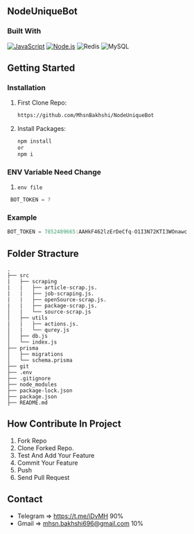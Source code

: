 ## NodeUniqueBot

### Built With

[![JavaScript](https://img.shields.io/badge/JavaScript-323330?style=for-the-badge&logo=javascript&logoColor=F7DF1E)](https://javascript.info/)
[![Node.js](https://img.shields.io/badge/Node.js-404D59?style=for-the-badge&logo=Node.js&color=black)](https://nodejs.org/en)
![Redis](https://img.shields.io/badge/redis-%23DD0031.svg?style=for-the-badge&logo=redis&logoColor=white)
![MySQL](https://img.shields.io/badge/MySQL-4479A1?style=for-the-badge&logo=mysql&logoColor=white)

## Getting Started

### Installation

1. First Clone Repo:

   ```sh
   https://github.com/MhsnBakhshi/NodeUniqueBot
   ```

2. Install Packages:
   ```sh
   npm install
   or
   npm i
   ```

### ENV Variable Need Change

1.  `env file`

```js
 BOT_TOKEN = ?
```

### Example

```js
BOT_TOKEN = 7852489665:AAHkF462lzErDeCfq-O1I3N72KTI3WOnawc
```

## Folder Stracture

```
.
├── src
|   ├── scraping
|   |   ├── article-scrap.js.                               
|   |   ├── job-scraping.js.                               
|   |   ├── openSource-scrap.js.                               
|   |   ├── package-scrap.js.                               
│   |   └── source-scrap.js
│   ├── utils
|   |   ├── actions.js.                               
│   |   └── qurey.js              
│   ├── db.js                                
│   └── index.js                              
├── prisma
│   ├── migrations
│   └── schema.prisma
├── git
├── .env                   
├── .gitignore
├── node_modules
├── package-lock.json
├── package.json
├── README.md
```

## How Contribute In Project

1. Fork Repo
2. Clone Forked Repo.
3. Test And Add Your Feature
4. Commit Your Feature
5. Push
6. Send Pull Request

## Contact

- Telegram => https://t.me/iDvMH 90%
- Gmail => mhsn.bakhshi696@gmail.com 10%
